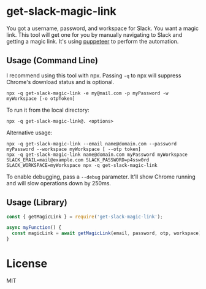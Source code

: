 # get-slack-magic-link

You got a username, password, and workspace for Slack. You want a magic link. This tool will get one for you
by manually navigating to Slack and getting a magic link. It's using [puppeteer](https://github.com/puppeteer/puppeteer/) to perform the automation.

## Usage (Command Line)

I recommend using this tool with npx. Passing `-q` to npx will
suppress Chrome's download status and is optional.

```
npx -q get-slack-magic-link -e my@mail.com -p myPassword -w myWorkspace [-o otpToken]
```

To run it from the local directory:
```
npx -q get-slack-magic-link@. <options>
```

Alternative usage:

```
npx -q get-slack-magic-link --email name@domain.com --password myPassword --workspace myWorkspace [ --otp token]
npx -q get-slack-magic-link name@domain.com myPassword myWorkspace
SLACK_EMAIL=mail@example.com SLACK_PASSWORD=p4ssw0rd SLACK_WORKSPACE=myWorkspace npx -q get-slack-magic-link
```

To enable debugging, pass a `--debug` parameter. It'll show Chrome running and will slow operations
down by 250ms.

## Usage (Library)

```js
const { getMagicLink } = require('get-slack-magic-link');

async myFunction() {
  const magicLink = await getMagicLink(email, password, otp, workspace);
}
```

# License

MIT
